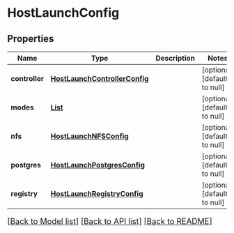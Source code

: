 # HostLaunchConfig
## Properties

Name | Type | Description | Notes
------------ | ------------- | ------------- | -------------
**controller** | [**HostLaunchControllerConfig**](HostLaunchControllerConfig.md) |  | [optional] [default to null]
**modes** | [**List**](RunModeEnum.md) |  | [optional] [default to null]
**nfs** | [**HostLaunchNFSConfig**](HostLaunchNFSConfig.md) |  | [optional] [default to null]
**postgres** | [**HostLaunchPostgresConfig**](HostLaunchPostgresConfig.md) |  | [optional] [default to null]
**registry** | [**HostLaunchRegistryConfig**](HostLaunchRegistryConfig.md) |  | [optional] [default to null]

[[Back to Model list]](../README.md#documentation-for-models) [[Back to API list]](../README.md#documentation-for-api-endpoints) [[Back to README]](../README.md)

<style>
     p, ul, ol, li { font-size: 18px !important;}
</style>

